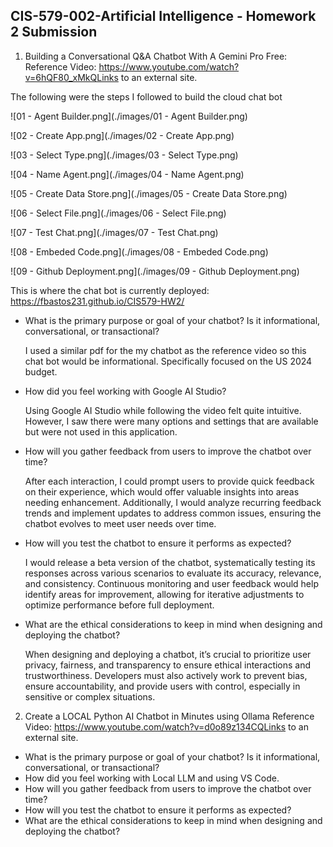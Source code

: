 ## CIS-579-002-Artificial Intelligence - Homework 2 Submission

1. Building a Conversational Q&A Chatbot With A Gemini Pro Free:
Reference Video: https://www.youtube.com/watch?v=6hQF80_xMkQLinks to an external site.

The following were the steps I followed to build the cloud chat bot

![01 - Agent Builder.png](./images/01 - Agent Builder.png)

![02 - Create App.png](./images/02 - Create App.png)

![03 - Select Type.png](./images/03 - Select Type.png)

![04 - Name Agent.png](./images/04 - Name Agent.png)

![05 - Create Data Store.png](./images/05 - Create Data Store.png)

![06 - Select File.png](./images/06 - Select File.png)

![07 - Test Chat.png](./images/07 - Test Chat.png)

![08 - Embeded Code.png](./images/08 - Embeded Code.png)

![09 - Github Deployment.png](./images/09 - Github Deployment.png)

This is where the chat bot is currently deployed: https://fbastos231.github.io/CIS579-HW2/


- What is the primary purpose or goal of your chatbot? Is it informational, conversational, or transactional?

    I used a similar pdf for the my chatbot as the reference video so this chat bot would be informational. Specifically focused on the US 2024 budget.  

- How did you feel working with Google AI Studio?

    Using Google AI Studio while following the video felt quite intuitive. However, I saw there were many options and settings that are available but were not used in this application.

- How will you gather feedback from users to improve the chatbot over time?

    After each interaction, I could prompt users to provide quick feedback on their experience, which would offer valuable insights into areas needing enhancement. Additionally, I would analyze recurring feedback trends and implement updates to address common issues, ensuring the chatbot evolves to meet user needs over time.

- How will you test the chatbot to ensure it performs as expected?

    I would release a beta version of the chatbot, systematically testing its responses across various scenarios to evaluate its accuracy, relevance, and consistency. Continuous monitoring and user feedback would help identify areas for improvement, allowing for iterative adjustments to optimize performance before full deployment.

- What are the ethical considerations to keep in mind when designing and deploying the chatbot?
 
    When designing and deploying a chatbot, it’s crucial to prioritize user privacy, fairness, and transparency to ensure ethical interactions and trustworthiness. Developers must also actively work to prevent bias, ensure accountability, and provide users with control, especially in sensitive or complex situations.

2. Create a LOCAL Python AI Chatbot in Minutes using Ollama
Reference Video: https://www.youtube.com/watch?v=d0o89z134CQLinks to an external site.


- What is the primary purpose or goal of your chatbot? Is it informational, conversational, or transactional?
- How did you feel working with Local LLM and using VS Code.
- How will you gather feedback from users to improve the chatbot over time?
- How will you test the chatbot to ensure it performs as expected?
- What are the ethical considerations to keep in mind when designing and deploying the chatbot?
